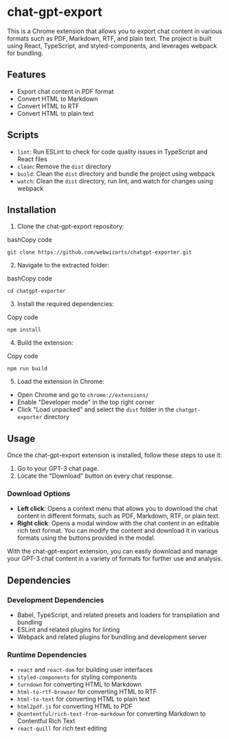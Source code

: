 chat-gpt-export
===============

This is a Chrome extension that allows you to export chat content in various formats such as PDF, Markdown, RTF, and plain text. The project is built using React, TypeScript, and styled-components, and leverages webpack for bundling.

Features
--------

*   Export chat content in PDF format
*   Convert HTML to Markdown
*   Convert HTML to RTF
*   Convert HTML to plain text

Scripts
-------

*   `lint`: Run ESLint to check for code quality issues in TypeScript and React files
*   `clean`: Remove the `dist` directory
*   `build`: Clean the `dist` directory and bundle the project using webpack
*   `watch`: Clean the `dist` directory, run lint, and watch for changes using webpack


Installation
------------

1.  Clone the chat-gpt-export repository:

bashCopy code

`git clone https://github.com/webwizarts/chatgpt-exporter.git`

2.  Navigate to the extracted folder:

bashCopy code

`cd chatgpt-exporter`

3.  Install the required dependencies:

Copy code

`npm install`

4.  Build the extension:

Copy code

`npm run build`

5.  Load the extension in Chrome:

*   Open Chrome and go to `chrome://extensions/`
*   Enable "Developer mode" in the top right corner
*   Click "Load unpacked" and select the `dist` folder in the `chatgpt-exporter` directory

Usage
-----

Once the chat-gpt-export extension is installed, follow these steps to use it:

1.  Go to your GPT-3 chat page.
2.  Locate the "Download" button on every chat response.

### Download Options

*   **Left click**: Opens a context menu that allows you to download the chat content in different formats, such as PDF, Markdown, RTF, or plain text.
*   **Right click**: Opens a modal window with the chat content in an editable rich text format. You can modify the content and download it in various formats using the buttons provided in the modal.

With the chat-gpt-export extension, you can easily download and manage your GPT-3 chat content in a variety of formats for further use and analysis.

Dependencies
------------

### Development Dependencies

*   Babel, TypeScript, and related presets and loaders for transpilation and bundling
*   ESLint and related plugins for linting
*   Webpack and related plugins for bundling and development server

### Runtime Dependencies

*   `react` and `react-dom` for building user interfaces
*   `styled-components` for styling components
*   `turndown` for converting HTML to Markdown
*   `html-to-rtf-browser` for converting HTML to RTF
*   `html-to-text` for converting HTML to plain text
*   `html2pdf.js` for converting HTML to PDF
*   `@contentful/rich-text-from-markdown` for converting Markdown to Contentful Rich Text
*   `react-quill` for rich text editing